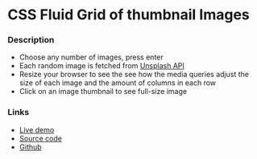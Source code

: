 # CSS Fluid Grid of thumbnail Images

### Description
- Choose any number of images, press enter
- Each random image is fetched from [Unsplash API](https://unsplash.com)
- Resize your browser to see the see how the media queries adjust the size of each image and the amount of columns in each row
- Click on an image thumbnail to see full-size image

### Links
- [Live demo](https://css-fluid-grid-of-thumbnails.rjlevy.repl.co/)
- [Source code](https://github.com/rolandjlevy/css-fluid-grid-of-images)
- [Github](https://github.com/rolandjlevy/CSS-fluid-grid-of-thumbnails)
